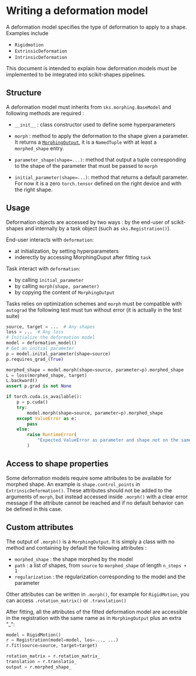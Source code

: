 Writing a deformation model
===========================

A deformation model specifies the type of deformation to apply to a shape. Examples include

- `Rigidmotion`
- `ExtrinsicDeformation`
- `IntrinsicDeformation`

This document is intended to explain how deformation models must be implemented to be integrated into scikit-shapes pipelines.

Structure
---------

A deformation model must inherits from `sks.morphing.BaseModel` and following methods are required :

- `__init__` : class constructor used to define some hyperparameters
- `morph` : method to apply the deformation to the shape given a parameter. It returns a [`MorphingOutput`](skshapes.types.MorphingOutput), it is a `NamedTuple` with at least a `morphed_shape` entry.

- `parameter_shape(shape=...)`: method that output a tuple corresponding to the shape of the parameter that must be passed to `morph`
- `initial_parameter(shape=...)`: method that returns a default parameter. For now it is a zero `torch.tensor` defined on the right device and with the right shape.

Usage
-----

Deformation objects are accessed by two ways : by the end-user of scikit-shapes and internally by a task object (such as `sks.Registration()`).


End-user interacts with `deformation`:

- at initialization, by setting hyperparameters
- inderectly by accessing MorphingOuput after fitting `task`

Task interact with `deformation`:

- by calling `initial_parameter`
- by calling `morph(shape, parameter)`
- by copying the content of `MorphingOutput`

Tasks relies on optimization schemes and `morph` must be compatible with `autograd` the following test must tun without error (it is actually in the test suite)

```python
source, target = ...  # Any shapes
loss = ...  # Any loss
# Initialize the deformation model
model = deformation_model()
# Get an initial parameter
p = model.inital_parameter(shape=source)
p.requires_grad_(True)

morphed_shape = model.morph(shape=source, parameter=p).morphed_shape
L = loss(morphed_shape, target)
L.backward()
assert p.grad is not None

if torch.cuda.is_available():
    p = p.cuda()
    try:
        model.morph(shape=source, parameter=p).morphed_shape
    except ValueError as e:
        pass
    else:
        raise RuntimeError(
            "Expected ValueError as parameter and shape not on the same device"
        )
```


Access to shape properties
--------------------------

Some deformation models require some attributes to be available for morphed shape. An example is `shape.control_points` in `ExtrinsicDeformation()`. These attributes should not be added to the arguments of `morph`, but instead accessed inside `.morph()` with a clear error message if the attribute cannot be reached and if no default behavior can be defined in this case.


Custom attributes
-----------------

The output of `.morph()` is a `MorphingOutput`. It is simply a class with no method and containing by default the following attributes :

- `morphed_shape` : the shape morphed by the model
- `path` : a list of shapes, from `source` to `morphed_shape` of length `n_steps + 1`
- `regularization` : the regularization corresponding to the model and the parameter

Other attributes can be written in `.morph()`, for example for `RigidMotion`, you can access `.rotation_matrix()` or `.translation()`

After fitting, all the attributes of the fitted deformation model are accessible in the registration with the same name as in `MorphingOutput` plus an extra "_":

```python
model = RigidMotion()
r = Registration(model=model, los=..., ...)
r.fit(source=source, target=target)

rotation_matrix = r.rotation_matrix_
translation = r.translatio_
output = r.morphed_shape_
```

